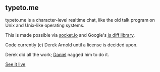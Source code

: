 typeto.me
---------

typeto.me is a character-level realtime chat, like the old talk program on Unix
and Unix-like operating systems.

This is made possible via [socket.io](http://socket.io) and Google's [js diff library](http://code.google.com/p/google-diff-match-patch/).

Code currently (c) Derek Arnold until a license is decided upon.

Derek did all the work; [Daniel](http://3e.org/dmd/) nagged him to do it.

[See it live](http://typeto.me/)
